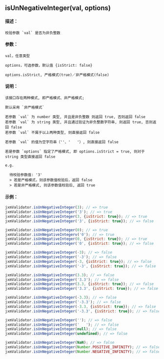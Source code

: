 
## isUnNegativeInteger(val, options)

#### 描述：

    校验参数 `val` 是否为非负整数

#### 参数：

    val，任意类型

    options，可选参数，默认值 {isStrict: false}

    options.isStrict, 严格模式(true)／非严格模式(false)

#### 说明：

    该接口存在两种模式, 即严格模式、非严格模式;

    默认采用 `非严格模式`

    若参数 `val` 为 number 类型, 并且是非负整数 则返回 true, 否则返回 false
    若参数 `val` 为 string 类型, 并且通过验证为非负整数字符串, 则返回 true, 否则返回 false
    若参数 `val` 不属于以上两种类型, 则直接返回 false

    若参数 `val` 的值为空字符串（''、'   '）, 则直接返回 false

    若是参数 `options` 指定了严格模式, 即 options.isStrict = true, 则对于 string 类型直接返回 false

    e.g.

      待校验参数值: '3'
      > 若是严格模式，则该参数值校验后，返回 false
      > 若是非严格模式, 则该参数值校验后, 返回 true

#### 示例：

```javascript
jxmValidator.isUnNegativeInteger(3); // => true
jxmValidator.isUnNegativeInteger('3'); // => true
jxmValidator.isUnNegativeInteger(3, {isStrict: true}); // => true
jxmValidator.isUnNegativeInteger('3', {isStrict: true}); // => false

jxmValidator.isUnNegativeInteger(0); // => true
jxmValidator.isUnNegativeIntegerv('0'); // => true
jxmValidator.isUnNegativeInteger(0, {isStrict: true}); // => true
jxmValidator.isUnNegativeInteger('0', {isStrict: true}); // => false

jxmValidator.isUnNegativeInteger(-3); // => false
jxmValidator.isUnNegativeInteger('-3'); // => false
jxmValidator.isUnNegativeInteger(-3, {isStrict: true}); // => false
jxmValidator.isUnNegativeInteger('-3', {isStrict: true}); // => false

jxmValidator.isUnNegativeInteger(3.3); // => false
jxmValidator.isUnNegativeInteger('3.3'); // => false
jxmValidator.isUnNegativeInteger(3.3, {isStrict: true}); // => false
jxmValidator.isUnNegativeInteger('3.3', {isStrict: true}); // => false

jxmValidator.isUnNegativeInteger(-3.3); // => false
jxmValidator.isUnNegativeInteger('-3.3'); // => false
jxmValidator.isUnNegativeInteger(-3.3, {isStrict: true}); // => false
jxmValidator.isUnNegativeInteger('-3.3', {isStrict: true}); // => false

jxmValidator.isUnNegativeInteger(''); // => false
jxmValidator.isUnNegativeInteger('   '); // => false
jxmValidator.isUnNegativeInteger(null); // => false
jxmValidator.isUnNegativeInteger(undefined); // => false

jxmValidator.isUnNegativeInteger(NaN); // => false
jxmValidator.isUnNegativeInteger(Number.POSITIVE_INFINITY); // => false
jxmValidator.isUnNegativeInteger(Number.NEGATIVE_INFINITY); // => false
```
